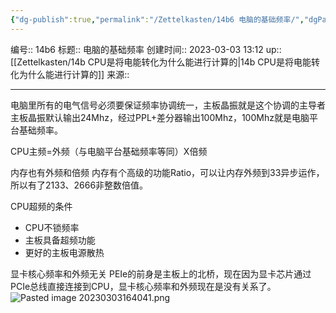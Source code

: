 ```yaml
---
{"dg-publish":true,"permalink":"/Zettelkasten/14b6 电脑的基础频率/","dgPassFrontmatter":true}
---
```


编号:: 14b6
标题:: 电脑的基础频率
创建时间:: 2023-03-03 13:12
up:: [[Zettelkasten/14b CPU是将电能转化为什么能进行计算的\|14b CPU是将电能转化为什么能进行计算的]]
来源:: 

---
电脑里所有的电气信号必须要保证频率协调统一，主板晶振就是这个协调的主导者主板晶振默认输出24Mhz，经过PPL+差分器输出100Mhz，100Mhz就是电脑平台基础频率。

CPU主频=外频（与电脑平台基础频率等同）X倍频

内存也有外频和倍频
内存有个高级的功能Ratio，可以让内存外频到33异步运作，所以有了2133、2666非整数倍值。

CPU超频的条件
- CPU不锁频率
- 主板具备超频功能
- 更好的主板电源散热

显卡核心频率和外频无关
PEIe的前身是主板上的北桥，现在因为显卡芯片通过PCIe总线直接连接到CPU，显卡核心频率和外频现在是没有关系了。
![Pasted image 20230303164041.png](/img/user/attachment/Pasted%20image%2020230303164041.png)
